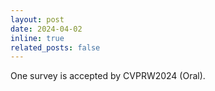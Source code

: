 ```yaml
---
layout: post
date: 2024-04-02
inline: true
related_posts: false
---
```


One survey is accepted by CVPRW2024 (Oral).
